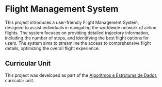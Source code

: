 # Flight Management System

This project introduces a user-friendly Flight Management System, designed to assist individuals in navigating the worldwide network of airline flights. The system focuses on providing detailed trajectory information, including the number of stops, and identifying the best flight options for users. The system aims to streamline the access to comprehensive flight details, optimizing the overall flight experience.

## Curricular Unit

This project was developed as part of the [Algoritmos e Estruturas de Dados](https://sigarra.up.pt/feup/pt/ucurr_geral.ficha_uc_view?pv_ocorrencia_id=520316) curricular unit.
